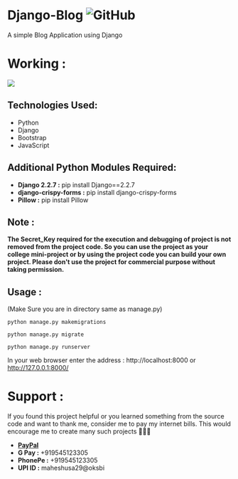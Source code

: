 # Django-Blog   <img alt="GitHub" src="https://img.shields.io/github/license/smahesh29/Django-blog">
A simple Blog Application using Django

# Working : 
![](https://github.com/smahesh29/Django-Blog/blob/master/blog_app.gif)

<h2>Technologies Used:</h2>
<ul>
    <li>Python</li>
    <li>Django</li>
    <li>Bootstrap</li>
    <li>JavaScript</li>
</ul>
    
<h2>Additional Python Modules Required:</h2>
<ul>
    <li><b>Django 2.2.7 :</b> pip install Django==2.2.7</li>
    <li><b>django-crispy-forms :</b> pip install django-crispy-forms</li>
    <li><b>Pillow :</b> pip install Pillow</li>
</ul>
  
<h2>Note :</h2>

<b>The Secret_Key required for the execution and debugging of project is not removed from the project code. So you can use the project as your college mini-project or by using the project code you can build your own project. Please don't use the project for commercial purpose without taking permission.</b>

<h2>Usage :</h2>

   (Make Sure you are in directory same as manage.py)

    python manage.py makemigrations

    python manage.py migrate

    python manage.py runserver
    
   In your web browser enter the address : http://localhost:8000 or http://127.0.0.1:8000/

# Support :
If you found this project helpful or you learned something from the source code and want to thank me, consider me to pay my internet bills. This would encourage me to create many such projects 👨🏻‍💻
<ul>
    <li><a href="https://www.paypal.me/smahesh29"><b>PayPal</b></a></li>
    <li><b>G Pay :</b> +919545123305</li>
    <li><b>PhonePe :</b> +919545123305</li>
    <li><b>UPI ID :</b> maheshusa29@oksbi</li>
</ul>

